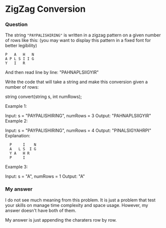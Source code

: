 # ZigZag Conversion
### Question
The string `"PAYPALISHIRING"` is written in a zigzag pattern on a given number of rows like this: (you may want to display this pattern in a fixed font for better legibility)

    P   A   H   N
    A P L S I I G
    Y   I   R

And then read line by line: "PAHNAPLSIIGYIR"

Write the code that will take a string and make this conversion given a number of rows:

string convert(string s, int numRows);
 

Example 1:

Input: s = "PAYPALISHIRING", numRows = 3
Output: "PAHNAPLSIIGYIR"
Example 2:

Input: s = "PAYPALISHIRING", numRows = 4
Output: "PINALSIGYAHRPI"
Explanation:

      P     I    N
      A   L S  I G
      Y A   H R
      P     I
      
Example 3:

Input: s = "A", numRows = 1
Output: "A"

### My answer
I do not see much meaning from this problem. It is just a problem that test your skills on manage time complexity and space usage. However, my answer doesn't have both of them.

My answer is just appending the charaters row by row.
